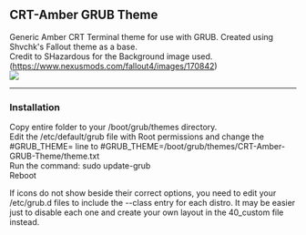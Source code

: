 ## CRT-Amber GRUB Theme

Generic Amber CRT Terminal theme for use with GRUB. Created using Shvchk's Fallout theme as a base.  
Credit to SHazardous for the Background image used. (https://www.nexusmods.com/fallout4/images/170842)  
![](https://i.imgur.com/NWHYuAj.gif)  

---

### Installation

Copy entire folder to your /boot/grub/themes directory.  
Edit the /etc/default/grub file with Root permissions and change the #GRUB_THEME= line to #GRUB_THEME=/boot/grub/themes/CRT-Amber-GRUB-Theme/theme.txt  
Run the command: sudo update-grub  
Reboot

If icons do not show beside their correct options, you need to edit your /etc/grub.d files to include the --class entry for each distro. It may be easier just to disable each one and create your own layout in the 40_custom file instead.
